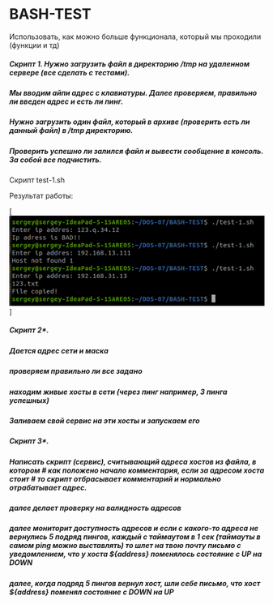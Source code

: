 # BASH-TEST
Использовать, как можно больше функционала, который мы проходили (функции и тд)

##### Скрипт 1.  Нужно загрузить файл в директорию /tmp на удаленном сервере (все сделать c тестами).
##### Мы вводим айпи адрес с клавиатуры. Далее проверяем, правильно ли введен адрес и есть ли пинг.
##### Нужно загрузить один файл, который в архиве (проверить есть ли данный файл) в /tmp директорию. 
##### Проверить успешно ли залился файл и вывести сообщение в консоль. За собой все подчистить.


 Скрипт test-1.sh

 Результат работы:


[![N|Solid](https://github.com/serwol2/DOS-07/blob/BASH-TEST/BASH-TEST/Screenshot-Bashtest-1.png)]


##### Скрипт 2*. 
##### Дается адрес сети и маска
##### проверяем правильно ли все задано
##### находим живые хосты в сети (через пинг например, 3 пинга успешных)
##### Заливаем свой сервис на эти хосты и запускаем его

##### Скрипт 3*.
##### Написать скрипт (сервис), считывающий адреса хостов из файла, в котором # как положено начало комментария, если за адресом хоста стоит # то скрипт отбрасывает комментарий и нормально отрабатывает адрес.
##### далее делает проверку на валидность адресов
##### далее мониторит доступность адресов и если с какого-то адреса не вернулись 5 подряд пингов, каждый с таймаутом в 1 сек (таймауты в самом ping можно выставлять) то шлет на твою почту письмо с уведомлением, что у хоста ${address} поменялось состояние с UP на DOWN
##### далее, когда подряд 5 пингов вернул хост, шли себе письмо, что хост ${address} поменял состояние с DOWN на UP

